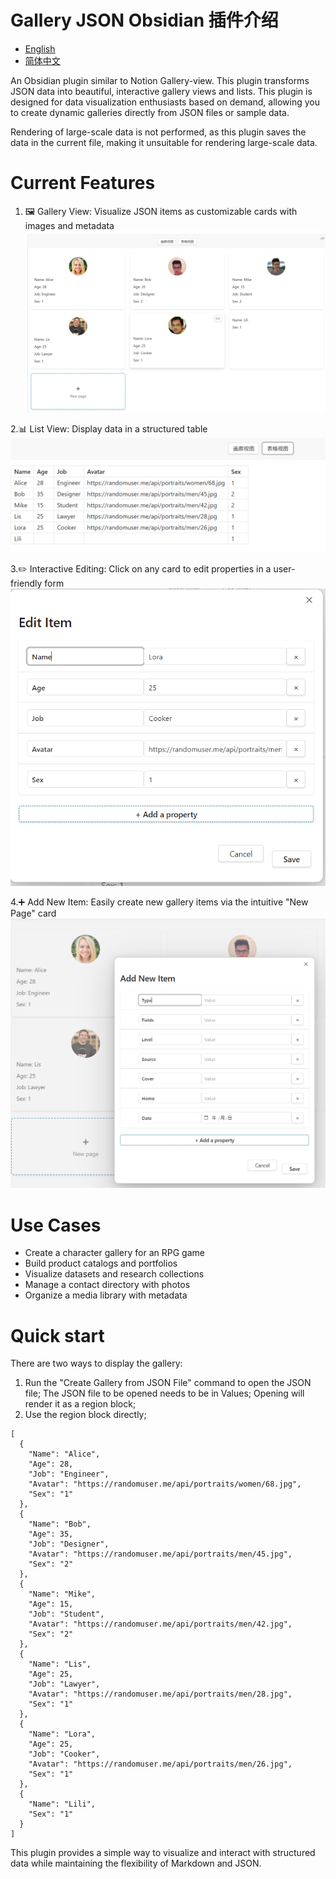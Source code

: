 # Gallery JSON Obsidian 插件介绍

- [English](README.md)
- [简体中文](README.zh-CN.md)

An Obsidian plugin similar to Notion Gallery-view. This plugin transforms JSON data into beautiful, interactive gallery views and lists. This plugin is designed for data visualization enthusiasts based on demand, allowing you to create dynamic galleries directly from JSON files or sample data.

Rendering of large-scale data is not performed, as this plugin saves the data in the current file, making it unsuitable for rendering large-scale data.

# Current Features
1. 🖼️ ​​Gallery View: Visualize JSON items as customizable cards with images and metadata
![画廊视图](images/image.png)

2.📊 ​List View: Display data in a structured table
![列表视图](images/image-2.png)

3.✏️ Interactive Editing: Click on any card to edit properties in a user-friendly form
![属性编辑](images/image-3.png)

4.➕ ​​Add New Item: Easily create new gallery items via the intuitive "New Page" card
![​添加新项目​](images/image-1.png)

# ​Use Cases

- Create a character gallery for an RPG game
- Build product catalogs and portfolios
- Visualize datasets and research collections
- Manage a contact directory with photos
- Organize a media library with metadata

# ​Quick start
There are two ways to display the gallery:
1. Run the "Create Gallery from JSON File" command to open the JSON file;
The JSON file to be opened needs to be in Values;
Opening will render it as a region block;
2. Use the region block directly;
````gallery-json
[
  {
    "Name": "Alice",
    "Age": 28,
    "Job": "Engineer",
    "Avatar": "https://randomuser.me/api/portraits/women/68.jpg",
    "Sex": "1"
  },
  {
    "Name": "Bob",
    "Age": 35,
    "Job": "Designer",
    "Avatar": "https://randomuser.me/api/portraits/men/45.jpg",
    "Sex": "2"
  },
  {
    "Name": "Mike",
    "Age": 15,
    "Job": "Student",
    "Avatar": "https://randomuser.me/api/portraits/men/42.jpg",
    "Sex": "2"
  },
  {
    "Name": "Lis",
    "Age": 25,
    "Job": "Lawyer",
    "Avatar": "https://randomuser.me/api/portraits/men/28.jpg",
    "Sex": "1"
  },
  {
    "Name": "Lora",
    "Age": 25,
    "Job": "Cooker",
    "Avatar": "https://randomuser.me/api/portraits/men/26.jpg",
    "Sex": "1"
  },
  {
    "Name": "Lili",
    "Sex": "1"
  }
]
````

This plugin provides a simple way to visualize and interact with structured data while maintaining the flexibility of Markdown and JSON.
